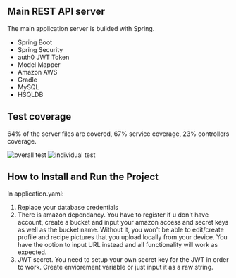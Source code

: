 ## Main REST API server

The main application server is builded with Spring.

- Spring Boot
- Spring Security
- auth0 JWT Token
- Model Mapper
- Amazon AWS
- Gradle
- MySQL
- HSQLDB

## Test coverage

64% of the server files are covered, 67% service coverage, 23% controllers coverage.

![overall test](https://user-images.githubusercontent.com/74171353/181458233-68cb081c-7bde-4169-a4a1-a0e4e56633e9.jpg)
![individual test](https://user-images.githubusercontent.com/74171353/181458222-56d8c2d9-eee2-4b03-aefb-084c8ee7e52a.jpg)

## How to Install and Run the Project

In application.yaml:

1. Replace your database credentials
2. There is amazon dependancy. You have to register if u don't have account, create a bucket and input your amazon access and secret keys as well as the bucket name. Without it, you won't be able to edit/create profile and recipe pictures that you upload locally from your device. You have the option to input URL instead and all functionality will work as expected.
3. JWT secret. You need to setup your own secret key for the JWT in order to work. Create enviorement variable or just input it as a raw string.
